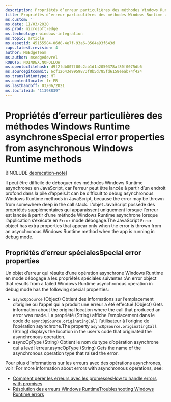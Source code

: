 ```yaml
---
description: Propriétés d’erreur particulières des méthodes Windows Runtime asynchrones
title: Propriétés d’erreur particulières des méthodes Windows Runtime asynchrones
ms.custom: ''
ms.date: 11/03/2020
ms.prod: microsoft-edge
ms.technology: windows-integration
ms.topic: article
ms.assetid: 45155584-06d8-4e7f-93a6-8564a93f643d
caps.latest.revision: 4
author: MSEdgeTeam
ms.author: msedgedevrel
ROBOTS: NOINDEX,NOFOLLOW
ms.openlocfilehash: d9f2fdb007f00c2ab1d1a2050378af80f0075db6
ms.sourcegitcommit: 6cf12643e9959873f8b5d785fd6158eeab74f424
ms.translationtype: MT
ms.contentlocale: fr-FR
ms.lasthandoff: 03/06/2021
ms.locfileid: "11398839"
---
```

# <a name="special-error-properties-from-asynchronous-windows-runtime-methods"></a><span data-ttu-id="e9be8-103">Propriétés d’erreur particulières des méthodes Windows Runtime asynchrones</span><span class="sxs-lookup"><span data-stu-id="e9be8-103">Special error properties from asynchronous Windows Runtime methods</span></span>  

[!INCLUDE [deprecation-note](../includes/legacy-edge-note.md)]  

<span data-ttu-id="e9be8-104">Il peut être difficile de déboguer des méthodes Windows Runtime asynchrones en JavaScript, car l’erreur peut être lancée à partir d’un endroit profond dans la pile d’appels.</span><span class="sxs-lookup"><span data-stu-id="e9be8-104">It can be difficult to debug asynchronous Windows Runtime methods in JavaScript, because the error may be thrown from somewhere deep in the call stack.</span></span>  <span data-ttu-id="e9be8-105">L’objet JavaScript possède des propriétés supplémentaires qui apparaissent uniquement lorsque l’erreur est lancée à partir d’une méthode Windows Runtime asynchrone lorsque l’application s’exécute en `Error` mode débogage.</span><span class="sxs-lookup"><span data-stu-id="e9be8-105">The JavaScript `Error` object has extra properties that appear only when the error is thrown from an asynchronous Windows Runtime method when the app is running in debug mode.</span></span>  
  
## <a name="special-error-properties"></a><span data-ttu-id="e9be8-106">Propriétés d’erreur spéciales</span><span class="sxs-lookup"><span data-stu-id="e9be8-106">Special error properties</span></span>  

<span data-ttu-id="e9be8-107">Un objet d’erreur qui résulte d’une opération asynchrone Windows Runtime en mode débogage a les propriétés spéciales suivantes :</span><span class="sxs-lookup"><span data-stu-id="e9be8-107">An error object that results from a failed Windows Runtime asynchronous operation in debug mode has the following special properties:</span></span>  

*   `asyncOpSource` <span data-ttu-id="e9be8-108">\(Object\) Obtient des informations sur l’emplacement d’origine où l’appel qui a produit une erreur a été effectué.</span><span class="sxs-lookup"><span data-stu-id="e9be8-108">\(Object\) Gets information about the original location where the call that produced an error was made.</span></span>  <span data-ttu-id="e9be8-109">La propriété \(String\) affiche l’emplacement dans le code de `asyncOpSource.originatingCall` l’utilisateur à l’origine de l’opération asynchrone.</span><span class="sxs-lookup"><span data-stu-id="e9be8-109">The property `asyncOpSource.originatingCall` \(String\) displays the location in the user's code that originated the asynchronous operation.</span></span>  
*   <span data-ttu-id="e9be8-110">asyncOpType \(String\) Obtient le nom du type d’opération asynchrone qui a levé l’erreur.</span><span class="sxs-lookup"><span data-stu-id="e9be8-110">asyncOpType \(String\) Gets the name of the asynchronous operation type that raised the error.</span></span>  
    
<span data-ttu-id="e9be8-111">Pour plus d’informations sur les erreurs avec des opérations asynchrones, voir :</span><span class="sxs-lookup"><span data-stu-id="e9be8-111">For more information about errors with asynchronous operations, see:</span></span>  

*   [<span data-ttu-id="e9be8-112">Comment gérer les erreurs avec les promesses</span><span class="sxs-lookup"><span data-stu-id="e9be8-112">How to handle errors with promises</span></span>][PreviousVersionsWindowsAppsHh700337]  
*   [<span data-ttu-id="e9be8-113">Résolution des erreurs Windows Runtime</span><span class="sxs-lookup"><span data-stu-id="e9be8-113">Troubleshooting Windows Runtime errors</span></span>][PreviousVersionsWindowsAppsHh974350]  
    
<!-- links -->  

[PreviousVersionsWindowsAppsHh700337]: /previous-versions/windows/apps/hh700337(v=win.10) "Comment gérer les erreurs avec des promesses (HTML) | Documents Microsoft"  
[PreviousVersionsWindowsAppsHh974350]: /previous-versions/windows/apps/hh974350(v=win.10) "Résolution des erreurs Windows Runtime (HTML) | Documents Microsoft"  
